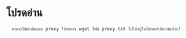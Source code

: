 # โปรดอ่าน

      หากจะใช้สแปมแบบ proxy ให้ทำการ wget ไฟล์ proxy.txt ไปให้อยู่ในโฟเดอร์เดียวกันด้วย!
